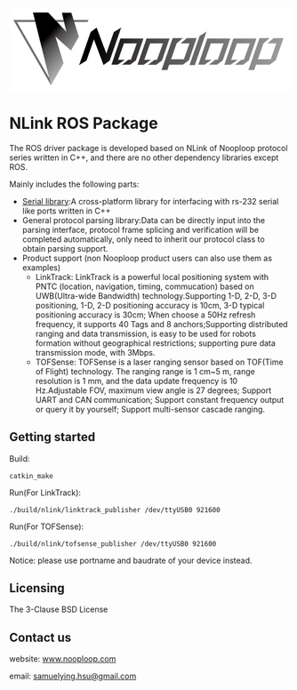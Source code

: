 ![Logo of the project](./images/nooploop.png)

# NLink ROS Package

The ROS driver package is developed based on NLink of Nooploop protocol series written in C++, and there are no other dependency libraries except ROS.

Mainly includes the following parts:
* [Serial library](https://github.com/wjwwood/serial):A cross-platform library for interfacing with rs-232 serial like ports written in C++
* General protocol parsing library:Data can be directly input into the parsing interface, protocol frame splicing and verification will be completed automatically, only need to inherit our protocol class to obtain parsing support.
* Product support (non Nooploop product users can also use them as examples)
  * LinkTrack: LinkTrack is a powerful local positioning system with PNTC (location, navigation, timing, commucation) based on UWB(Ultra-wide Bandwidth) technology.Supporting 1-D, 2-D, 3-D positioning, 1-D, 2-D positioning accuracy is 10cm, 3-D typical positioning accuracy is 30cm; When choose a 50Hz refresh frequency, it supports 40 Tags and 8 anchors;Supporting distributed ranging and data transmission, is easy to be used for robots formation without geographical restrictions; supporting pure data transmission mode, with 3Mbps. 
  * TOFSense: TOFSense is a laser ranging sensor based on TOF(Time of Flight) technology. The ranging range is 1 cm~5 m, range resolution is 1 mm, and the data update frequency is 10 Hz.Adjustable FOV, maximum view angle is 27 degrees; Support UART and CAN communication; Support constant frequency output or query it by yourself; Support multi-sensor cascade ranging.

## Getting started

Build:

    catkin_make

Run(For LinkTrack):

    ./build/nlink/linktrack_publisher /dev/ttyUSB0 921600

Run(For TOFSense):

    ./build/nlink/tofsense_publisher /dev/ttyUSB0 921600

Notice: please use portname and baudrate of your device instead.

## Licensing

The 3-Clause BSD License

## Contact us
website: www.nooploop.com

email: samuelying.hsu@gmail.com